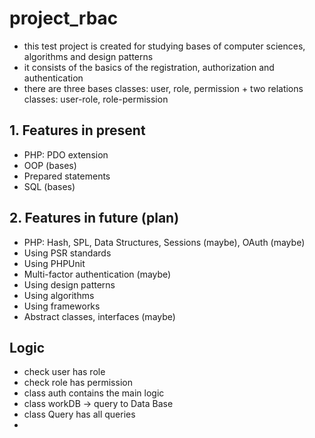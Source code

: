 # project_rbac
- this test project is created for studying bases of computer sciences, algorithms and design patterns
- it consists of the basics of the registration, authorization and authentication
- there are three bases classes: user, role, permission + two relations classes: user-role, role-permission
## 1. Features in present
- PHP: PDO extension
- OOP (bases)
- Prepared statements
- SQL (bases)
## 2. Features in future (plan)
- PHP: Hash, SPL, Data Structures, Sessions (maybe), OAuth (maybe)
- Using PSR standards
- Using PHPUnit
- Multi-factor authentication (maybe)
- Using design patterns
- Using algorithms
- Using frameworks
- Abstract classes, interfaces (maybe)
## Logic
- check user has role
- check role has permission
- class auth contains the main logic
- class workDB -> query to Data Base
- class Query has all queries
- 

